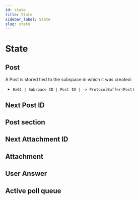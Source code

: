 ```yaml
---
id: state
title: State
sidebar_label: State
slug: state
---
```


# State

## Post
A Post is stored tied to the subspace in which it was created:

* `0x01 | Subspace ID | Post ID | -> ProtocolBuffer(Post)` 

## Next Post ID

## Post section

## Next Attachment ID

## Attachment

## User Answer

## Active poll queue 
